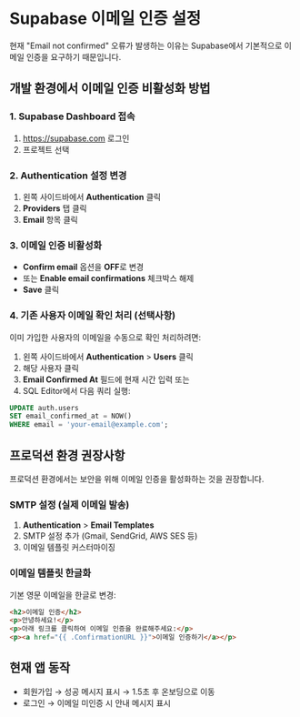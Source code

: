 # Supabase 이메일 인증 설정

현재 "Email not confirmed" 오류가 발생하는 이유는 Supabase에서 기본적으로 이메일 인증을 요구하기 때문입니다.

## 개발 환경에서 이메일 인증 비활성화 방법

### 1. Supabase Dashboard 접속
1. https://supabase.com 로그인
2. 프로젝트 선택

### 2. Authentication 설정 변경
1. 왼쪽 사이드바에서 **Authentication** 클릭
2. **Providers** 탭 클릭
3. **Email** 항목 클릭

### 3. 이메일 인증 비활성화
- **Confirm email** 옵션을 **OFF**로 변경
- 또는 **Enable email confirmations** 체크박스 해제
- **Save** 클릭

### 4. 기존 사용자 이메일 확인 처리 (선택사항)

이미 가입한 사용자의 이메일을 수동으로 확인 처리하려면:

1. 왼쪽 사이드바에서 **Authentication** > **Users** 클릭
2. 해당 사용자 클릭
3. **Email Confirmed At** 필드에 현재 시간 입력 또는
4. SQL Editor에서 다음 쿼리 실행:

```sql
UPDATE auth.users
SET email_confirmed_at = NOW()
WHERE email = 'your-email@example.com';
```

## 프로덕션 환경 권장사항

프로덕션 환경에서는 보안을 위해 이메일 인증을 활성화하는 것을 권장합니다.

### SMTP 설정 (실제 이메일 발송)

1. **Authentication** > **Email Templates**
2. SMTP 설정 추가 (Gmail, SendGrid, AWS SES 등)
3. 이메일 템플릿 커스터마이징

### 이메일 템플릿 한글화

기본 영문 이메일을 한글로 변경:

```html
<h2>이메일 인증</h2>
<p>안녕하세요!</p>
<p>아래 링크를 클릭하여 이메일 인증을 완료해주세요:</p>
<p><a href="{{ .ConfirmationURL }}">이메일 인증하기</a></p>
```

## 현재 앱 동작

- 회원가입 → 성공 메시지 표시 → 1.5초 후 온보딩으로 이동
- 로그인 → 이메일 미인증 시 안내 메시지 표시
